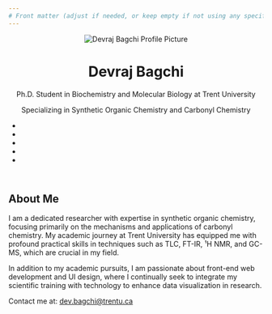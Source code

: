 ```yaml
---
# Front matter (adjust if needed, or keep empty if not using any specific settings)
---
```


<!DOCTYPE html>
<html lang="en-us">
<head>
    <meta charset="utf-8">
    <meta name="viewport" content="width=device-width, initial-scale=1">
    <title>Devraj Bagchi | Academic CV</title>
    <link rel="stylesheet" href="https://cdn.jsdelivr.net/gh/jpswalsh/academicons@1.9.4/css/academicons.min.css">
    <link rel="stylesheet" href="https://cdn.jsdelivr.net/npm/leaflet@1.7.1/dist/leaflet.min.css">
    <link rel="stylesheet" href="/css/custom.css">
</head>
<body>
    <header>
        <img src="/media/avatar.jpg" alt="Devraj Bagchi Profile Picture" class="profile-pic">
        <h1>Devraj Bagchi</h1>
        <p>Ph.D. Student in Biochemistry and Molecular Biology at Trent University</p>
        <p>Specializing in Synthetic Organic Chemistry and Carbonyl Chemistry</p>
        <ul class="social-links">
            <li><a href="https://www.linkedin.com/in/devrajbagchi" class="ai ai-linkedin"></a></li>
            <li><a href="https://www.researchgate.net/profile/Devraj-Bagchi" class="ai ai-researchgate"></a></li>
            <li><a href="https://twitter.com/DevrajBagchi" class="ai ai-twitter"></a></li>
            <li><a href="https://github.com/DevrajBagchi" class="ai ai-github"></a></li>
            <li><a href="https://devbagchi.com" class="ai ai-globe"></a></li>
        </ul>
    </header>
    <section>
        <h2>About Me</h2>
        <p>I am a dedicated researcher with expertise in synthetic organic chemistry, focusing primarily on the mechanisms and applications of carbonyl chemistry. My academic journey at Trent University has equipped me with profound practical skills in techniques such as TLC, FT-IR, ¹H NMR, and GC-MS, which are crucial in my field.</p>
        <p>In addition to my academic pursuits, I am passionate about front-end web development and UI design, where I continually seek to integrate my scientific training with technology to enhance data visualization in research.</p>
    </section>
    <footer>
        <p>Contact me at: <a href="mailto:dev.bagchi@trentu.ca">dev.bagchi@trentu.ca</a></p>
    </footer>
</body>
</html>

